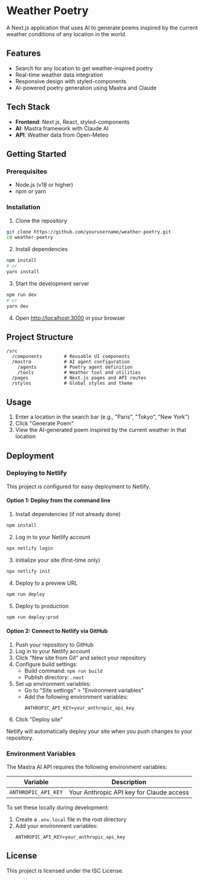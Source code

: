 # Weather Poetry

A Next.js application that uses AI to generate poems inspired by the current weather conditions of any location in the world.

## Features

- Search for any location to get weather-inspired poetry
- Real-time weather data integration
- Responsive design with styled-components
- AI-powered poetry generation using Mastra and Claude

## Tech Stack

- **Frontend**: Next.js, React, styled-components
- **AI**: Mastra framework with Claude AI
- **API**: Weather data from Open-Meteo

## Getting Started

### Prerequisites

- Node.js (v18 or higher)
- npm or yarn

### Installation

1. Clone the repository

```bash
git clone https://github.com/yourusername/weather-poetry.git
cd weather-poetry
```

2. Install dependencies

```bash
npm install
# or
yarn install
```

3. Start the development server

```bash
npm run dev
# or
yarn dev
```

4. Open [http://localhost:3000](http://localhost:3000) in your browser

## Project Structure

```
/src
  /components        # Reusable UI components
  /mastra            # AI agent configuration
    /agents          # Poetry agent definition
    /tools           # Weather tool and utilities
  /pages             # Next.js pages and API routes
  /styles            # Global styles and theme
```

## Usage

1. Enter a location in the search bar (e.g., "Paris", "Tokyo", "New York")
2. Click "Generate Poem"
3. View the AI-generated poem inspired by the current weather in that location

## Deployment

### Deploying to Netlify

This project is configured for easy deployment to Netlify.

#### Option 1: Deploy from the command line

1. Install dependencies (if not already done)
```bash
npm install
```

2. Log in to your Netlify account
```bash
npx netlify login
```

3. Initialize your site (first-time only)
```bash
npx netlify init
```

4. Deploy to a preview URL
```bash
npm run deploy
```

5. Deploy to production
```bash
npm run deploy:prod
```

#### Option 2: Connect to Netlify via GitHub

1. Push your repository to GitHub
2. Log in to your Netlify account
3. Click "New site from Git" and select your repository
4. Configure build settings:
   - Build command: `npm run build`
   - Publish directory: `.next`
5. Set up environment variables:
   - Go to "Site settings" > "Environment variables"
   - Add the following environment variables:
     ```
     ANTHROPIC_API_KEY=your_anthropic_api_key
     ```
6. Click "Deploy site"

Netlify will automatically deploy your site when you push changes to your repository.

### Environment Variables

The Mastra AI API requires the following environment variables:

| Variable | Description |
|----------|-------------|
| `ANTHROPIC_API_KEY` | Your Anthropic API key for Claude access |

To set these locally during development:

1. Create a `.env.local` file in the root directory
2. Add your environment variables:
   ```
   ANTHROPIC_API_KEY=your_anthropic_api_key
   ```

## License

This project is licensed under the ISC License.
